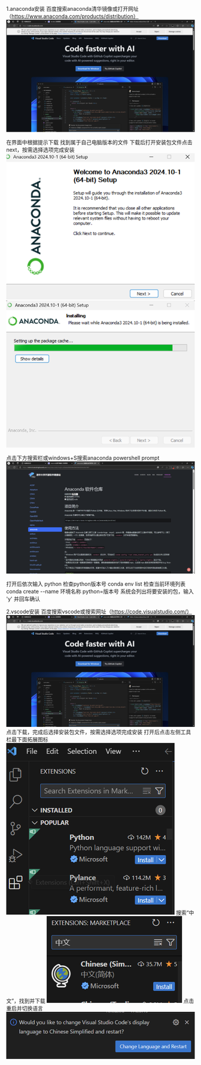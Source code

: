 1.anaconda安装
百度搜索anaconda清华镜像或打开网址（https://www.anaconda.com/products/distribution）
![图1](ad26828ca7d25a7f623579ced8c5c51.png)

在界面中根据提示下载
找到属于自己电脑版本的文件
下载后打开安装包文件点击next，按需选择选项完成安装
![图2](d3ea938a3324845e2120eeddaa15935.png)
![图3](d33a14937eb619e48b6df810ff98172.png)

点击下方搜索栏或windows+S搜索anaconda powershell prompt
![图4](b12a2208e8e985580e98707ac8291b3.png)

打开后依次输入
python
检查python版本号
   conda env list
检查当前环境列表
   conda create --name 环境名称 python=版本号
系统会列出将要安装的包，输入 'y' 并回车确认

2.vscode安装
百度搜索vscode或搜索网址（https://code.visualstudio.com/）
![图5](ad26828ca7d25a7f623579ced8c5c51.png)
点击下载，完成后选择安装包文件，按需选择选项完成安装
打开后点击左侧工具栏最下面拓展图标
![图6](c234bd30e90399ae5b966854a708ae0.png)
搜索“中文”，找到并下载
![图7](4648c86ccf909803e8e9c4c8bdf29dc.png)
点击重启并切换语言
![图8](3c8859b663052b22178178a2fd5493d.png)
